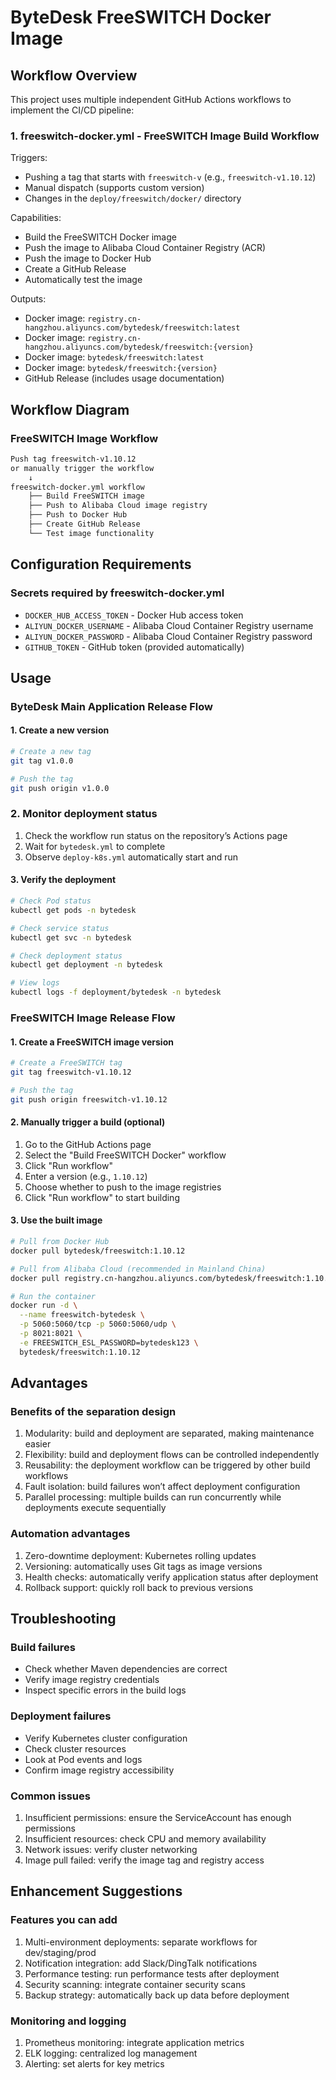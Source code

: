# ByteDesk FreeSWITCH Docker Image

## Workflow Overview

This project uses multiple independent GitHub Actions workflows to implement the CI/CD pipeline:

### 1. freeswitch-docker.yml - FreeSWITCH Image Build Workflow

Triggers:

- Pushing a tag that starts with `freeswitch-v` (e.g., `freeswitch-v1.10.12`)
- Manual dispatch (supports custom version)
- Changes in the `deploy/freeswitch/docker/` directory

Capabilities:

- Build the FreeSWITCH Docker image
- Push the image to Alibaba Cloud Container Registry (ACR)
- Push the image to Docker Hub
- Create a GitHub Release
- Automatically test the image

Outputs:

- Docker image: `registry.cn-hangzhou.aliyuncs.com/bytedesk/freeswitch:latest`
- Docker image: `registry.cn-hangzhou.aliyuncs.com/bytedesk/freeswitch:{version}`
- Docker image: `bytedesk/freeswitch:latest`
- Docker image: `bytedesk/freeswitch:{version}`
- GitHub Release (includes usage documentation)

## Workflow Diagram

### FreeSWITCH Image Workflow

```bash
Push tag freeswitch-v1.10.12
or manually trigger the workflow
    ↓
freeswitch-docker.yml workflow
    ├── Build FreeSWITCH image
    ├── Push to Alibaba Cloud image registry
    ├── Push to Docker Hub
    ├── Create GitHub Release
    └── Test image functionality
```

## Configuration Requirements

### Secrets required by freeswitch-docker.yml

- `DOCKER_HUB_ACCESS_TOKEN` - Docker Hub access token
- `ALIYUN_DOCKER_USERNAME` - Alibaba Cloud Container Registry username
- `ALIYUN_DOCKER_PASSWORD` - Alibaba Cloud Container Registry password
- `GITHUB_TOKEN` - GitHub token (provided automatically)

## Usage

### ByteDesk Main Application Release Flow

#### 1. Create a new version

```bash
# Create a new tag
git tag v1.0.0

# Push the tag
git push origin v1.0.0
```

### 2. Monitor deployment status

1. Check the workflow run status on the repository’s Actions page
2. Wait for `bytedesk.yml` to complete
3. Observe `deploy-k8s.yml` automatically start and run

#### 3. Verify the deployment

```bash
# Check Pod status
kubectl get pods -n bytedesk

# Check service status
kubectl get svc -n bytedesk

# Check deployment status
kubectl get deployment -n bytedesk

# View logs
kubectl logs -f deployment/bytedesk -n bytedesk
```

### FreeSWITCH Image Release Flow

#### 1. Create a FreeSWITCH image version

```bash
# Create a FreeSWITCH tag
git tag freeswitch-v1.10.12

# Push the tag
git push origin freeswitch-v1.10.12
```

#### 2. Manually trigger a build (optional)

1. Go to the GitHub Actions page
2. Select the "Build FreeSWITCH Docker" workflow
3. Click "Run workflow"
4. Enter a version (e.g., `1.10.12`)
5. Choose whether to push to the image registries
6. Click "Run workflow" to start building

#### 3. Use the built image

```bash
# Pull from Docker Hub
docker pull bytedesk/freeswitch:1.10.12

# Pull from Alibaba Cloud (recommended in Mainland China)
docker pull registry.cn-hangzhou.aliyuncs.com/bytedesk/freeswitch:1.10.12

# Run the container
docker run -d \
  --name freeswitch-bytedesk \
  -p 5060:5060/tcp -p 5060:5060/udp \
  -p 8021:8021 \
  -e FREESWITCH_ESL_PASSWORD=bytedesk123 \
  bytedesk/freeswitch:1.10.12
```

## Advantages

### Benefits of the separation design

1. Modularity: build and deployment are separated, making maintenance easier
2. Flexibility: build and deployment flows can be controlled independently
3. Reusability: the deployment workflow can be triggered by other build workflows
4. Fault isolation: build failures won’t affect deployment configuration
5. Parallel processing: multiple builds can run concurrently while deployments execute sequentially

### Automation advantages

1. Zero-downtime deployment: Kubernetes rolling updates
2. Versioning: automatically uses Git tags as image versions
3. Health checks: automatically verify application status after deployment
4. Rollback support: quickly roll back to previous versions

## Troubleshooting

### Build failures

- Check whether Maven dependencies are correct
- Verify image registry credentials
- Inspect specific errors in the build logs

### Deployment failures

- Verify Kubernetes cluster configuration
- Check cluster resources
- Look at Pod events and logs
- Confirm image registry accessibility

### Common issues

1. Insufficient permissions: ensure the ServiceAccount has enough permissions
2. Insufficient resources: check CPU and memory availability
3. Network issues: verify cluster networking
4. Image pull failed: verify the image tag and registry access

## Enhancement Suggestions

### Features you can add

1. Multi-environment deployments: separate workflows for dev/staging/prod
2. Notification integration: add Slack/DingTalk notifications
3. Performance testing: run performance tests after deployment
4. Security scanning: integrate container security scans
5. Backup strategy: automatically back up data before deployment

### Monitoring and logging

1. Prometheus monitoring: integrate application metrics
2. ELK logging: centralized log management
3. Alerting: set alerts for key metrics
